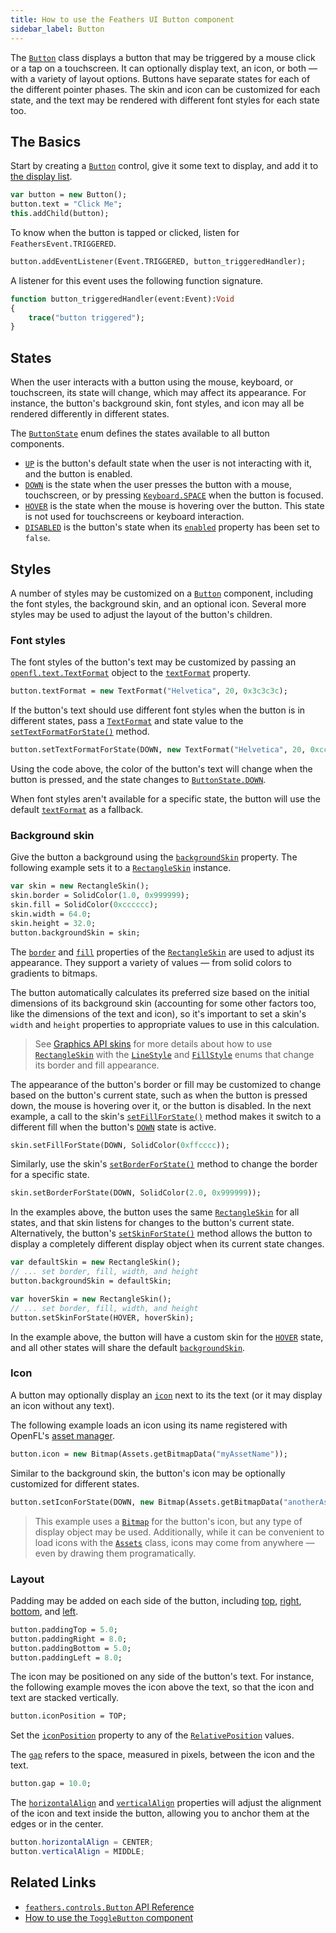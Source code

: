 ```yaml
---
title: How to use the Feathers UI Button component
sidebar_label: Button
---
```


The [`Button`](https://api.feathersui.com/current/feathers/controls/Button.html) class displays a button that may be triggered by a mouse click or a tap on a touchscreen. It can optionally display text, an icon, or both — with a variety of layout options. Buttons have separate states for each of the different pointer phases. The skin and icon can be customized for each state, and the text may be rendered with different font styles for each state too.

## The Basics

Start by creating a [`Button`](https://api.feathersui.com/current/feathers/controls/Button.html) control, give it some text to display, and add it to [the display list](https://books.openfl.org/openfl-developers-guide/display-programming/basics-of-display-programming.html).

```hx
var button = new Button();
button.text = "Click Me";
this.addChild(button);
```

To know when the button is tapped or clicked, listen for `FeathersEvent.TRIGGERED`.

```hx
button.addEventListener(Event.TRIGGERED, button_triggeredHandler);
```

A listener for this event uses the following function signature.

```hx
function button_triggeredHandler(event:Event):Void
{
    trace("button triggered");
}
```

## States

When the user interacts with a button using the mouse, keyboard, or touchscreen, its state will change, which may affect its appearance. For instance, the button's background skin, font styles, and icon may all be rendered differently in different states.

The [`ButtonState`](https://api.feathersui.com/current/feathers/controls/ButtonState.html) enum defines the states available to all button components.

- [`UP`](https://api.feathersui.com/current/feathers/controls/ButtonState.html#UP) is the button's default state when the user is not interacting with it, and the button is enabled.
- [`DOWN`](https://api.feathersui.com/current/feathers/controls/ButtonState.html#DOWN) is the state when the user presses the button with a mouse, touchscreen, or by pressing [`Keyboard.SPACE`](https://api.openfl.org/openfl/ui/Keyboard.html#SPACE) when the button is focused.
- [`HOVER`](https://api.feathersui.com/current/feathers/controls/ButtonState.html#HOVER) is the state when the mouse is hovering over the button. This state is not used for touchscreens or keyboard interaction.
- [`DISABLED`](https://api.feathersui.com/current/feathers/controls/ButtonState.html#DISABLED) is the button's state when its [`enabled`](https://api.feathersui.com/current/feathers/core/IUIControl.html#enabled) property has been set to `false`.

## Styles

A number of styles may be customized on a [`Button`](https://api.feathersui.com/current/feathers/controls/Button.html) component, including the font styles, the background skin, and an optional icon. Several more styles may be used to adjust the layout of the button's children.

### Font styles

The font styles of the button's text may be customized by passing an [`openfl.text.TextFormat`](https://api.openfl.org/openfl/text/TextFormat.html) object to the [`textFormat`](https://api.feathersui.com/current/feathers/controls/Button.html#textFormat) property.

```hx
button.textFormat = new TextFormat("Helvetica", 20, 0x3c3c3c);
```

If the button's text should use different font styles when the button is in different states, pass a [`TextFormat`](https://api.openfl.org/openfl/text/TextFormat.html) and state value to the [`setTextFormatForState()`](https://api.feathersui.com/current/feathers/controls/Button.html#setTextFormatForState) method.

```hx
button.setTextFormatForState(DOWN, new TextFormat("Helvetica", 20, 0xcc0000));
```

Using the code above, the color of the button's text will change when the button is pressed, and the state changes to [`ButtonState.DOWN`](https://api.feathersui.com/current/feathers/controls/ButtonState.html#DOWN).

When font styles aren't available for a specific state, the button will use the default [`textFormat`](https://api.feathersui.com/current/feathers/controls/Button.html#textFormat) as a fallback.

### Background skin

Give the button a background using the [`backgroundSkin`](https://api.feathersui.com/current/feathers/controls/BasicButton.html#backgroundSkin) property. The following example sets it to a [`RectangleSkin`](https://api.feathersui.com/current/feathers/skins/RectangleSkin.html) instance.

```hx
var skin = new RectangleSkin();
skin.border = SolidColor(1.0, 0x999999);
skin.fill = SolidColor(0xcccccc);
skin.width = 64.0;
skin.height = 32.0;
button.backgroundSkin = skin;
```

The [`border`](https://api.feathersui.com/current/feathers/skins/BaseGraphicsPathSkin.html#border) and [`fill`](https://api.feathersui.com/current/feathers/skins/BaseGraphicsPathSkin.html#fill) properties of the [`RectangleSkin`](https://api.feathersui.com/current/feathers/skins/RectangleSkin.html) are used to adjust its appearance. They support a variety of values — from solid colors to gradients to bitmaps.

The button automatically calculates its preferred size based on the initial dimensions of its background skin (accounting for some other factors too, like the dimensions of the text and icon), so it's important to set a skin's `width` and `height` properties to appropriate values to use in this calculation.

> See [Graphics API skins](./graphics-api-skins.md) for more details about how to use [`RectangleSkin`](https://api.feathersui.com/current/feathers/skins/RectangleSkin.html) with the [`LineStyle`](https://api.feathersui.com/current/feathers/graphics/LineStyle.html) and [`FillStyle`](https://api.feathersui.com/current/feathers/graphics/FillStyle.html) enums that change its border and fill appearance.

The appearance of the button's border or fill may be customized to change based on the button's current state, such as when the button is pressed down, the mouse is hovering over it, or the button is disabled. In the next example, a call to the skin's [`setFillForState()`](https://api.feathersui.com/current/feathers/skins/RectangleSkin.html#setFillForState) method makes it switch to a different fill when the button's [`DOWN`](https://api.feathersui.com/current/feathers/controls/ButtonState.html#DOWN) state is active.

```hx
skin.setFillForState(DOWN, SolidColor(0xffcccc));
```

Similarly, use the skin's [`setBorderForState()`](https://api.feathersui.com/current/feathers/skins/RectangleSkin.html#setBorderForState) method to change the border for a specific state.

```hx
skin.setBorderForState(DOWN, SolidColor(2.0, 0x999999));
```

In the examples above, the button uses the same [`RectangleSkin`](https://api.feathersui.com/current/feathers/skins/RectangleSkin.html) for all states, and that skin listens for changes to the button's current state. Alternatively, the button's [`setSkinForState()`](https://api.feathersui.com/current/feathers/controls/BasicButton.html#setSkinForState) method allows the button to display a completely different display object when its current state changes.

```hx
var defaultSkin = new RectangleSkin();
// ... set border, fill, width, and height
button.backgroundSkin = defaultSkin;

var hoverSkin = new RectangleSkin();
// ... set border, fill, width, and height
button.setSkinForState(HOVER, hoverSkin);
```

In the example above, the button will have a custom skin for the [`HOVER`](https://api.feathersui.com/current/feathers/controls/ButtonState.html#HOVER) state, and all other states will share the default [`backgroundSkin`](https://api.feathersui.com/current/feathers/controls/BasicButton.html#backgroundSkin).

### Icon

A button may optionally display an [`icon`](https://api.feathersui.com/current/feathers/controls/Button.html#icon) next to its the text (or it may display an icon without any text).

The following example loads an icon using its name registered with OpenFL's [asset manager](https://api.openfl.org/openfl/utils/Assets.html).

```hx
button.icon = new Bitmap(Assets.getBitmapData("myAssetName"));
```

Similar to the background skin, the button's icon may be optionally customized for different states.

```hx
button.setIconForState(DOWN, new Bitmap(Assets.getBitmapData("anotherAssetName")));
```

> This example uses a [`Bitmap`](https://api.openfl.org/openfl/display/Bitmap.html) for the button's icon, but any type of display object may be used. Additionally, while it can be convenient to load icons with the [`Assets`](https://api.openfl.org/openfl/utils/Assets.html) class, icons may come from anywhere — even by drawing them programatically.

### Layout

Padding may be added on each side of the button, including [top](https://api.feathersui.com/current/feathers/controls/Button.html#paddingTop), [right](https://api.feathersui.com/current/feathers/controls/Button.html#paddingRight), [bottom](https://api.feathersui.com/current/feathers/controls/Button.html#paddingBottom), and [left](https://api.feathersui.com/current/feathers/controls/Button.html#paddingLeft).

```hx
button.paddingTop = 5.0;
button.paddingRight = 8.0;
button.paddingBottom = 5.0;
button.paddingLeft = 8.0;
```

The icon may be positioned on any side of the button's text. For instance, the following example moves the icon above the text, so that the icon and text are stacked vertically.

```hx
button.iconPosition = TOP;
```

Set the [`iconPosition`](https://api.feathersui.com/current/feathers/controls/Button.html#iconPosition) property to any of the [`RelativePosition`](https://api.feathersui.com/current/feathers/layout/RelativePosition.html) values.

The [`gap`](https://api.feathersui.com/current/feathers/controls/Button.html#gap) refers to the space, measured in pixels, between the icon and the text.

```hx
button.gap = 10.0;
```

The [`horizontalAlign`](https://api.feathersui.com/current/feathers/controls/Button.html#horizontalAlign) and [`verticalAlign`](https://api.feathersui.com/current/feathers/controls/Button.html#verticalAlign) properties will adjust the alignment of the icon and text inside the button, allowing you to anchor them at the edges or in the center.

```actionscript
button.horizontalAlign = CENTER;
button.verticalAlign = MIDDLE;
```

## Related Links

- [`feathers.controls.Button` API Reference](https://api.feathersui.com/current/feathers/controls/Button.html)
- [How to use the `ToggleButton` component](./ToggleButton.html)
